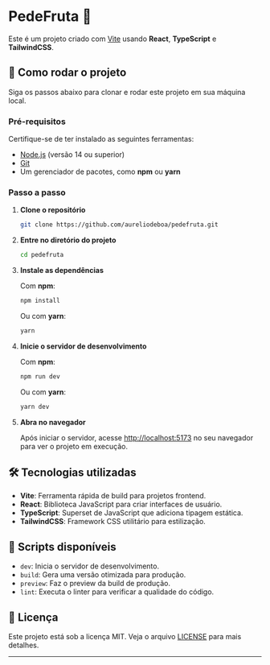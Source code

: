 # PedeFruta 🍍

Este é um projeto criado com [Vite](https://vitejs.dev/) usando **React**, **TypeScript** e **TailwindCSS**.

## 🚀 Como rodar o projeto

Siga os passos abaixo para clonar e rodar este projeto em sua máquina local.

### Pré-requisitos

Certifique-se de ter instalado as seguintes ferramentas:

- [Node.js](https://nodejs.org/) (versão 14 ou superior)
- [Git](https://git-scm.com/)
- Um gerenciador de pacotes, como **npm** ou **yarn**

### Passo a passo

1. **Clone o repositório**

   ```bash
   git clone https://github.com/aureliodeboa/pedefruta.git
   ```

2. **Entre no diretório do projeto**

   ```bash
   cd pedefruta
   ```

3. **Instale as dependências**

   Com **npm**:

   ```bash
   npm install
   ```

   Ou com **yarn**:

   ```bash
   yarn
   ```

4. **Inicie o servidor de desenvolvimento**

   Com **npm**:

   ```bash
   npm run dev
   ```

   Ou com **yarn**:

   ```bash
   yarn dev
   ```

5. **Abra no navegador**

   Após iniciar o servidor, acesse [http://localhost:5173](http://localhost:5173) no seu navegador para ver o projeto em execução.

## 🛠️ Tecnologias utilizadas

- **Vite**: Ferramenta rápida de build para projetos frontend.
- **React**: Biblioteca JavaScript para criar interfaces de usuário.
- **TypeScript**: Superset de JavaScript que adiciona tipagem estática.
- **TailwindCSS**: Framework CSS utilitário para estilização.

## 🌟 Scripts disponíveis

- `dev`: Inicia o servidor de desenvolvimento.
- `build`: Gera uma versão otimizada para produção.
- `preview`: Faz o preview da build de produção.
- `lint`: Executa o linter para verificar a qualidade do código.

## 📄 Licença

Este projeto está sob a licença MIT. Veja o arquivo [LICENSE](./LICENSE) para mais detalhes.

---
